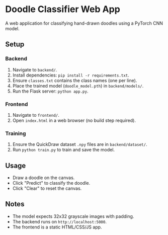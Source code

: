 # Doodle Classifier Web App

A web application for classifying hand-drawn doodles using a PyTorch CNN model.

## Setup

### Backend
1. Navigate to `backend/`.
2. Install dependencies: `pip install -r requirements.txt`.
3. Ensure `classes.txt` contains the class names (one per line).
4. Place the trained model (`doodle_model.pth`) in `backend/models/`.
5. Run the Flask server: `python app.py`.

### Frontend
1. Navigate to `frontend/`.
2. Open `index.html` in a web browser (no build step required).

### Training
1. Ensure the QuickDraw dataset `.npy` files are in `backend/dataset/`.
2. Run `python train.py` to train and save the model.

## Usage
- Draw a doodle on the canvas.
- Click "Predict" to classify the doodle.
- Click "Clear" to reset the canvas.

## Notes
- The model expects 32x32 grayscale images with padding.
- The backend runs on `http://localhost:5000`.
- The frontend is a static HTML/CSS/JS app.
